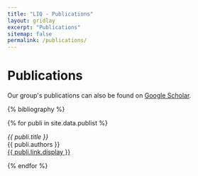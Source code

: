 ```yaml
---
title: "LIQ - Publications"
layout: gridlay
excerpt: "Publications"
sitemap: false
permalink: /publications/
---
```



# Publications

Our group's publications can also be found on [Google Scholar](https://scholar.google.be/citations?hl=en&user=vtzT0VAAAAAJ&view_op=list_works&sortby=pubdate).

{% bibliography %} 

{% for publi in site.data.publist %}

  <em>{{ publi.title }}</em> <br />
  {{ publi.authors }} <br />
  <a href="{{ publi.link.url }}">{{ publi.link.display }}</a>

{% endfor %}


